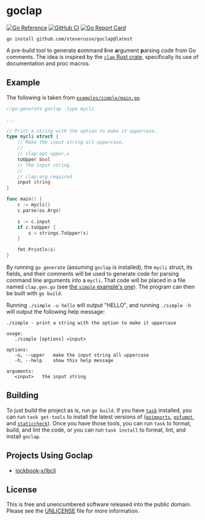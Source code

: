 # goclap

[![Go Reference](https://pkg.go.dev/badge/github.com/steverusso/goclap.svg)](https://pkg.go.dev/github.com/steverusso/goclap)
[![GitHub CI](https://github.com/steverusso/goclap/actions/workflows/ci.yaml/badge.svg)](https://github.com/steverusso/goclap/actions/workflows/ci.yaml)
[![Go Report Card](https://goreportcard.com/badge/github.com/steverusso/goclap)](https://goreportcard.com/report/github.com/steverusso/goclap)

```
go install github.com/steverusso/goclap@latest
```

A pre-build tool to generate **c**ommand **l**ine **a**rgument **p**arsing code from Go
comments. The idea is inspired by the [`clap` Rust
crate](https://github.com/clap-rs/clap), specifically its use of documentation and proc
macros.

## Example

The following is taken from [`examples/simple/main.go`](./examples/simple/main.go).

```go
//go:generate goclap -type mycli

...

// Print a string with the option to make it uppercase.
type mycli struct {
	// Make the input string all uppercase.
	//
	// clap:opt upper,u
	toUpper bool
	// The input string.
	//
	// clap:arg_required
	input string
}

func main() {
	c := mycli{}
	c.parse(os.Args)

	s := c.input
	if c.toUpper {
		s = strings.ToUpper(s)
	}

	fmt.Println(s)
}
```

By running `go generate` (assuming `goclap` is installed), the `mycli` struct, its fields,
and their comments will be used to generate code for parsing command line arguments into a
`mycli`. That code will be placed in a file named `clap.gen.go` (see [the `simple`
example's one](./examples/simple/clap.gen.go)). The program can then be built with `go
build`.

Running `./simple -u hello` will output "HELLO", and running `./simple -h` will output the
following help message:

```
./simple - print a string with the option to make it uppercase

usage:
   ./simple [options] <input>

options:
   -u, --upper   make the input string all uppercase
   -h, --help    show this help message

arguments:
   <input>   the input string
```

## Building

To just build the project as is, run `go build`. If you have
[`task`](https://github.com/go-task/task) installed, you can run `task get-tools` to
install the latest versions of
([`goimports`](https://pkg.go.dev/golang.org/x/tools/cmd/goimports),
[`gofumpt`](https://github.com/mvdan/gofumpt), and
[`staticcheck`](https://staticcheck.io/)). Once you have those tools, you can run `task`
to format, build, and lint the code, or you can run `task install` to format, lint, and
install `goclap`.

## Projects Using Goclap

* [lockbook-x/lbcli](https://github.com/steverusso/lockbook-x/tree/master/lbcli)

## License

This is free and unencumbered software released into the public domain. Please
see the [UNLICENSE](./UNLICENSE) file for more information.
